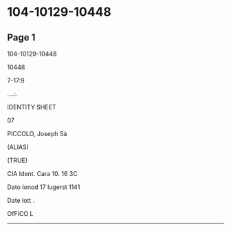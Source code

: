 # 104-10129-10448

## Page 1

104-10129-10448

10448

7-17:9

....:.

IDENTITY SHEET

07

PICCOLO, Joseph Sà

(ALIAS)

(TRUE)

CIA Ident. Cara 10. 16 3C

Dato Ionod 17 lugerst 1141

Date lott .

OfFICO L

---

